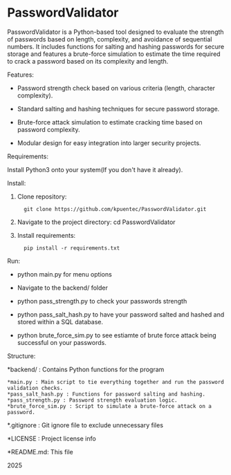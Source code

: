 
# PasswordValidator

PasswordValidator is a Python-based tool designed to evaluate the strength of passwords based on length, complexity, and avoidance of sequential numbers. It includes functions for salting and hashing passwords for secure storage and features a brute-force simulation to estimate the time required to crack a password based on its complexity and length.

Features:

* Password strength check based on various criteria (length, character complexity).

* Standard salting and hashing techniques for secure password storage.

* Brute-force attack simulation to estimate cracking time based on password complexity.

* Modular design for easy integration into larger security projects.

Requirements:

Install Python3 onto your system(If you don't have it already).

Install:

1. Clone repository:

         git clone https://github.com/kpuentec/PasswordValidator.git

4. Navigate to the project directory: cd PasswordValidator

5. Install requirements:

         pip install -r requirements.txt

Run:

* python main.py for menu options

* Navigate to the backend/ folder

* python pass_strength.py <password> to check your passwords strength

* python pass_salt_hash.py <password> to have your password salted and hashed and stored within a SQL database.

* python brute_force_sim.py <password> to see estiamte of brute force attack being successful on your passwords.

Structure:

*backend/ : Contains Python functions for the program

    *main.py : Main script to tie everything together and run the password validation checks.
    *pass_salt_hash.py : Functions for password salting and hashing.
    *pass_strength.py : Password strength evaluation logic.
    *brute_force_sim.py : Script to simulate a brute-force attack on a password.

*.gitignore : Git ignore file to exclude unnecessary files

*LICENSE : Project license info

*README.md: This file



2025
